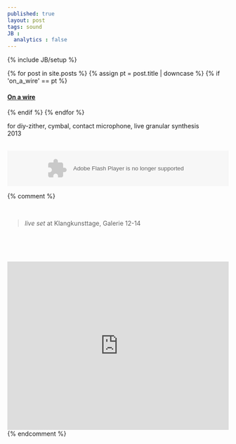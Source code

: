 ```yaml
---
published: true
layout: post
tags: sound
JB :
  analytics : false
---
```


{% include JB/setup %}


{% for post in site.posts %}
	{% assign pt = post.title | downcase %}
	{% if 'on_a_wire' == pt %}
<h4><a href="{{ BASE_PATH }}{{ post.url }}">On a wire</a></h4>
	{% endif %}
{% endfor %}

<p>
for diy-zither, cymbal, contact microphone, live granular synthesis<br />
2013<br /><br />

</p>

<div>
	<object height="81" width="100%"> <param name="movie" value="https://player.soundcloud.com/player.swf?url=https%3A//api.soundcloud.com/tracks/124206169&amp;show_comments=true&amp;
	auto_play=false&amp;color=ff7700"></param> <param name="allowscriptaccess" value="always"></param> <embed allowscriptaccess="always" height="81" src="https://player.soundcloud.com/player.swf?url=https%3A//api.soundcloud.com/tracks/124206169&amp;show_comments=true&amp;auto_play=false&amp;color=ff7700" type="application/x-shockwave-flash" width="100%"></embed> </object>    
</div>


{% comment %}
<p>
<br />
<blockquote>
    <em>live set</em> at Klangkunsttage, Galerie 12-14<br />
</blockquote>
<br /><br /><br />
</p>


<iframe width="100%" height="384" frameborder="0" allowfullscreen="" webkitallowfullscreen="" src="http://player.vimeo.com/video/74517369?title=0&amp;byline=0&amp;portrait=0">
</iframe>
{% endcomment %}






